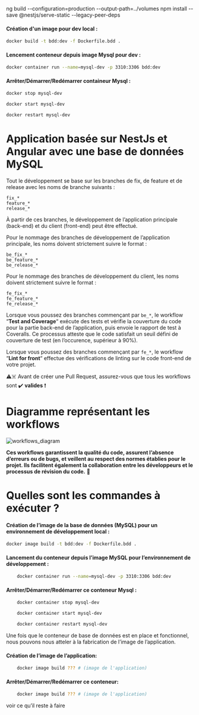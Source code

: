 
ng build --configuration=production --output-path=../volumes
npm install --save @nestjs/serve-static --legacy-peer-deps


#### Création d'un image pour dev local : 

```bash
docker build -t bdd:dev -f Dockerfile.bdd .
```


#### Lencement conteneur depuis image Mysql pour dev :

```bash
docker container run --name=mysql-dev -p 3310:3306 bdd:dev
```


#### Arrêter/Démarrer/Redémarrer  containeur Mysql :

```bash
docker stop mysql-dev
```

```bash
docker start mysql-dev
```

```bash
docker restart mysql-dev
```

# Application basée sur NestJs et Angular avec une base de données MySQL

Tout le développement se base sur les branches de fix, de feature et de release avec les noms de branche suivants :

    fix_*
    feature_*
    release_*

À partir de ces branches, le développement de l’application principale (back-end) et du client (front-end) peut être effectué.

Pour le nommage des branches de développement de l’application principale, les noms doivent strictement suivre le format :

    be_fix_*
    be_feature_*
    be_release_*

Pour le nommage des branches de développement du client, les noms doivent strictement suivre le format :

    fe_fix_*
    fe_feature_*
    fe_release_*

Lorsque vous poussez des branches commençant par ```be_*```, le workflow “**Test and Coverage**“ exécute des tests et vérifie la couverture du code pour la partie back-end de l’application, puis envoie le rapport de test à Coveralls.
Ce processus atteste que le code satisfait un seuil défini de couverture de test (en l’occurence, supérieur à 90%).

Lorsque vous poussez des branches commençant par ```fe_*```, le workflow “**Lint for front**“ effectue des vérifications de linting sur le code front-end de votre projet.

⚠️☠️ Avant de créer une Pull Request, assurez-vous que tous les workflows sont ✔️ **valides** ❗

# Diagramme représentant les workflows

![workflows_diagram](https://cdn.discordapp.com/attachments/1157225843194597387/1209958630099517450/V.3.1.drawio.png?ex=65e8d0c9&is=65d65bc9&hm=2e3483ad4f7023aa1b3f461005d0bee2acd7d3bc2c323a2fcad10a49552c17d6&)

**Ces workflows garantissent la qualité du code, assurent l’absence d’erreurs ou de bugs, et veillent au respect des normes établies pour le projet.
Ils facilitent également la collaboration entre les développeurs et le processus de révision du code.** 🚀

# Quelles sont les commandes à exécuter ?

#### Création de l’image de la base de données (MySQL) pour un environnement de développement local :

```bash
docker image build -t bdd:dev -f Dockerfile.bdd .
```

#### Lancement du conteneur depuis l’image MySQL pour l’environnement de développement :

```bash
    docker container run --name=mysql-dev -p 3310:3306 bdd:dev
```

#### Arrêter/Démarrer/Redémarrer ce conteneur Mysql :

```bash
    docker container stop mysql-dev
```
```bash
    docker container start mysql-dev
```
```bash
    docker container restart mysql-dev
```

Une fois que le conteneur de base de données est en place et fonctionnel, nous pouvons nous atteler à la fabrication de l’image de l’application.

#### Création de l’image de l’application:

```bash
    docker image build ??? # (image de l'application)
```

#### Arrêter/Démarrer/Redémarrer ce conteneur:

```bash
    docker image build ??? # (image de l'application)
```

voir ce qu’il reste à faire